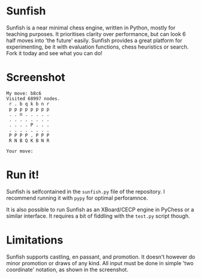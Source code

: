 Sunfish
=======

Sunfish is a near minimal chess engine, written in Python, mostly for teaching purposes. It prioritises clarity over performance, but can look 6 half moves into 'the future' easily. Sunfish provides a great platform for experimenting, be it with evaluation functions, chess heuristics or search. Fork it today and see what you can do!

Screenshot
==========

    My move: b8c6
    Visited 68997 nodes.
     r . b q k b n r 
     p p p p p p p p 
     . . n . . . . . 
     . . . . . . . . 
     . . . . P . . . 
     . . . . . . . . 
     P P P P . P P P 
     R N B Q K B N R 
              
    Your move: 

Run it!
=======

Sunfish is selfcontained in the `sunfish.py` file of the repository. I recommend running it with `pypy` for optimal perforamnce.

It is also possible to run Sunfish as an XBoard/CECP engine in PyChess or a similar interface. It requires a bit of fiddling with the `test.py` script though.

Limitations
===========
Sunfish supports castling, en passant, and promotion. It doesn't however do minor promotion or draws of any kind. All input must be done in simple 'two coordinate' notation, as shown in the screenshot.
